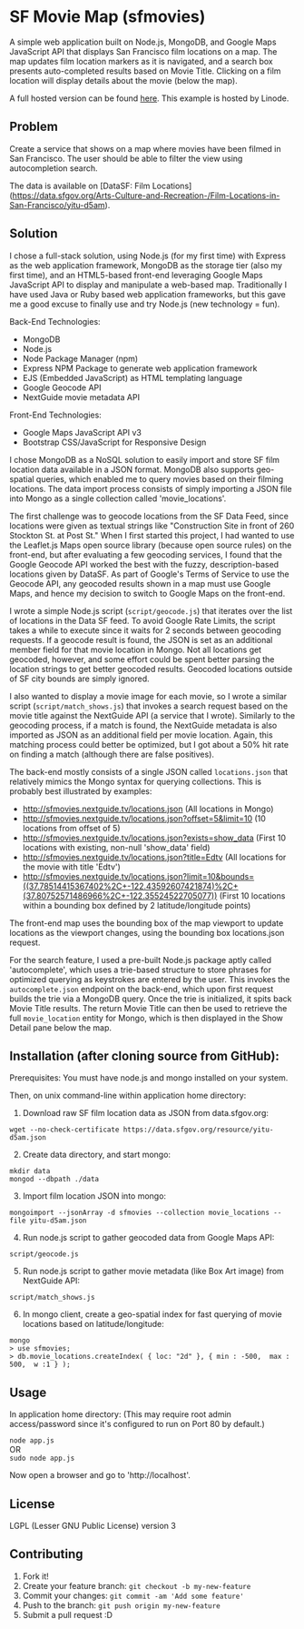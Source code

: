 # SF Movie Map (sfmovies)

A simple web application built on Node.js, MongoDB, and Google Maps JavaScript API that displays San Francisco film locations on a map. The map updates film location markers as it is navigated, and a search box presents auto-completed results based on Movie Title. Clicking on a film location will display details about the movie (below the map).

A full hosted version can be found [here](http://sfmovies.nextguide.tv). This example is hosted by Linode.

## Problem

Create a service that shows on a map where movies have been filmed in San Francisco. The user should be able to filter the view using autocompletion search.  

The data is available on [DataSF: Film Locations] (https://data.sfgov.org/Arts-Culture-and-Recreation-/Film-Locations-in-San-Francisco/yitu-d5am).

## Solution

I chose a full-stack solution, using Node.js (for my first time) with Express as the web application framework, MongoDB as the storage tier (also my first time), and an HTML5-based front-end leveraging Google Maps JavaScript API to display and manipulate a web-based map. Traditionally I have used Java or Ruby based web application frameworks, but this gave me a good excuse to finally use and try Node.js (new technology = fun).

Back-End Technologies:
* MongoDB
* Node.js
* Node Package Manager (npm)
* Express NPM Package to generate web application framework
* EJS (Embedded JavaScript) as HTML templating language
* Google Geocode API
* NextGuide movie metadata API

Front-End Technologies:
* Google Maps JavaScript API v3
* Bootstrap CSS/JavaScript for Responsive Design

I chose MongoDB as a NoSQL solution to easily import and store SF film location data available in a JSON format. MongoDB also supports geo-spatial queries, which enabled me to query movies based on their filming locations. The data import process consists of simply importing a JSON file into Mongo as a single collection called 'movie_locations'.

The first challenge was to geocode locations from the SF Data Feed, since locations were given as textual strings like "Construction Site in front of 260 Stockton St. at Post St." When I first started this project, I had wanted to use the Leaflet.js Maps open source library (because open source rules) on the front-end, but after evaluating a few geocoding services, I found that the Google Geocode API worked the best with the fuzzy, description-based locations given by DataSF. As part of Google's Terms of Service to use the Geocode API, any geocoded results shown in a map must use Google Maps, and hence my decision to switch to Google Maps on the front-end.

I wrote a simple Node.js script (`script/geocode.js`) that iterates over the list of locations in the Data SF feed. To avoid Google Rate Limits, the script takes a while to execute since it waits for 2 seconds between geocoding requests. If a geocode result is found, the JSON is set as an additional member field for that movie location in Mongo. Not all locations get geocoded, however, and some effort could be spent better parsing the location strings to get better geocoded results. Geocoded locations outside of SF city bounds are simply ignored.

I also wanted to display a movie image for each movie, so I wrote a similar script (`script/match_shows.js`) that invokes a search request based on the movie title against the NextGuide API (a service that I wrote). Similarly to the geocoding process, if a match is found, the NextGuide metadata is also imported as JSON as an additional field per movie location. Again, this matching process could better be optimized, but I got about a 50% hit rate on finding a match (although there are false positives).

The back-end mostly consists of a single JSON called `locations.json` that relatively mimics the Mongo syntax for querying collections. This is probably best illustrated by examples:
* http://sfmovies.nextguide.tv/locations.json (All locations in Mongo) 
* http://sfmovies.nextguide.tv/locations.json?offset=5&limit=10 (10 locations from offset of 5) 
* http://sfmovies.nextguide.tv/locations.json?exists=show_data (First 10 locations with existing, non-null 'show_data' field) 
* http://sfmovies.nextguide.tv/locations.json?title=Edtv (All locations for the movie with title 'Edtv') 
* http://sfmovies.nextguide.tv/locations.json?limit=10&bounds=((37.78514415367402%2C+-122.43592607421874)%2C+(37.80752571486966%2C+-122.35524522705077)) (First 10 locations within a bounding box defined by 2 latitude/longitude points) 

The front-end map uses the bounding box of the map viewport to update locations as the viewport changes, using the bounding box locations.json request.

For the search feature, I used a pre-built Node.js package aptly called 'autocomplete', which uses a trie-based structure to store phrases for optimized querying as keystrokes are entered by the user. This invokes the `autocomplete.json` endpoint on the back-end, which upon first request builds the trie via a MongoDB query. Once the trie is initialized, it spits back Movie Title results. The return Movie Title can then be used to retrieve the full `movie_location` entity for Mongo, which is then displayed in the Show Detail pane below the map.

## Installation (after cloning source from GitHub):

Prerequisites:
You must have node.js and mongo installed on your system.

Then, on unix command-line within application home directory:

1) Download raw SF film location data as JSON from data.sfgov.org:

`wget --no-check-certificate https://data.sfgov.org/resource/yitu-d5am.json`

2) Create data directory, and start mongo:

`mkdir data`  
`mongod --dbpath ./data`

3) Import film location JSON into mongo: 

`mongoimport --jsonArray -d sfmovies --collection movie_locations --file yitu-d5am.json`

4) Run node.js script to gather geocoded data from Google Maps API: 

`script/geocode.js`

5) Run node.js script to gather movie metadata (like Box Art image) from NextGuide API: 

`script/match_shows.js`

6) In mongo client, create a geo-spatial index for fast querying of movie locations based on latitude/longitude:

  `mongo`  
  `> use sfmovies;`  
  `> db.movie_locations.createIndex( { loc: "2d" }, { min : -500,  max : 500,  w :1 } );`
    
## Usage

In application home directory:
(This may require root admin access/password since it's configured to run on Port 80 by default.)

`node app.js`  
OR  
`sudo node app.js`  

Now open a browser and go to 'http://localhost'.

## License

LGPL (Lesser GNU Public License) version 3

## Contributing

1. Fork it!
2. Create your feature branch: `git checkout -b my-new-feature`
3. Commit your changes: `git commit -am 'Add some feature'`
4. Push to the branch: `git push origin my-new-feature`
5. Submit a pull request :D

